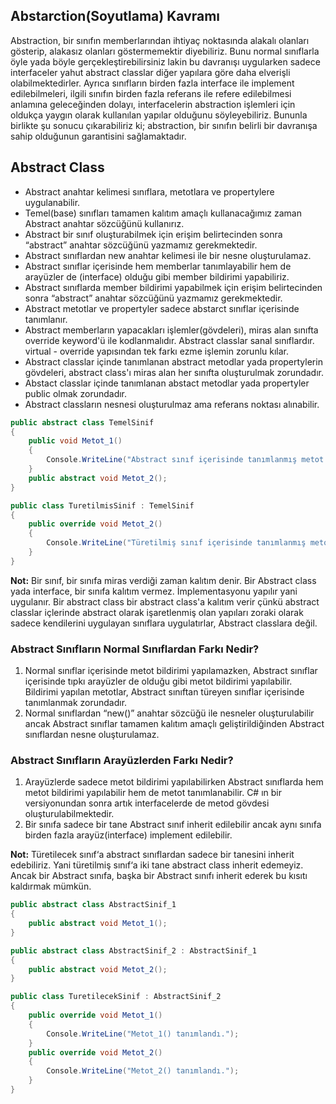 
## Abstarction(Soyutlama) Kavramı
Abstraction, bir sınıfın memberlarından ihtiyaç noktasında alakalı olanları gösterip, alakasız olanları göstermemektir diyebiliriz.
Bunu normal sınıflarla öyle yada böyle gerçekleştirebilirsiniz lakin bu davranışı uygularken sadece interfaceler yahut abstract classlar
diğer yapılara göre daha elverişli olabilmektedirler. Ayrıca sınıfların birden fazla interface ile implement edilebilmeleri, ilgili 
sınıfın birden fazla referans ile refere edilebilmesi anlamına geleceğinden dolayı, interfacelerin abstraction işlemleri için
oldukça yaygın olarak kullanılan yapılar olduğunu söyleyebiliriz. Bununla birlikte şu sonucu çıkarabiliriz ki; abstraction, bir
sınıfın belirli bir davranışa sahip olduğunun garantisini sağlamaktadır.

## Abstract Class
* Abstract anahtar kelimesi sınıflara, metotlara ve propertylere uygulanabilir.
* Temel(base) sınıfları tamamen kalıtım amaçlı kullanacağımız zaman Abstract anahtar sözcüğünü kullanırız. 
* Abstract bir sınıf oluşturabilmek için erişim belirtecinden sonra “abstract” anahtar sözcüğünü yazmamız gerekmektedir. 
* Abstract sınıflardan new anahtar kelimesi ile bir nesne oluşturulamaz.
* Abstract sınıflar içerisinde hem memberlar tanımlayabilir hem de arayüzler de (interface) olduğu gibi member bildirimi yapabiliriz.
* Abstract sınıflarda member bildirimi yapabilmek için erişim belirtecinden sonra “abstract” anahtar sözcüğünü yazmamız gerekmektedir.
* Abstract metotlar ve propertyler sadece abstarct sınıflar içerisinde tanımlanır.
* Abstract memberların yapacakları işlemler(gövdeleri), miras alan sınıfta override keyword'ü ile kodlanmalıdır. Abstract classlar sanal sınıflardır.
virtual - override yapısından tek farkı ezme işlemin zorunlu kılar.
* Abstract classlar içinde tanımlanan abstract metodlar yada propertylerin gövdeleri, abstract class'ı miras alan her sınıfta
oluşturulmak zorundadır.
*  Abstact classlar içinde tanımlanan abstact metodlar yada propertyler public olmak zorundadır.
*  Abstract classların nesnesi oluşturulmaz ama referans noktası alınabilir.

```cs
public abstract class TemelSinif
{
    public void Metot_1()
    {
        Console.WriteLine("Abstract sınıf içerisinde tanımlanmış metot.");
    }
    public abstract void Metot_2();
}

public class TuretilmisSinif : TemelSinif
{
    public override void Metot_2()
    {
        Console.WriteLine("Türetilmiş sınıf içerisinde tanımlanmış metot.");
    }
}
```

**Not:** Bir sınıf, bir sınıfa miras verdiği zaman kalıtım denir. Bir Abstract class yada interface, bir sınıfa kalıtım vermez. İmplementasyonu
yapılır yani uygulanır. Bir abstract class bir abstract class'a kalıtım verir çünkü abstract classlar içlerinde abstract olarak işaretlenmiş olan
yapıları zoraki olarak sadece kendilerini uygulayan sınıflara uygulatırlar, Abstract classlara değil.

### Abstract Sınıfların Normal Sınıflardan Farkı Nedir?
1. Normal sınıflar içerisinde metot bildirimi yapılamazken, Abstract sınıflar içerisinde tıpkı arayüzler de olduğu
gibi metot bildirimi yapılabilir. Bildirimi yapılan metotlar, Abstract sınıftan türeyen sınıflar içerisinde tanımlanmak zorundadır.
2. Normal sınıflardan “new()” anahtar sözcüğü ile nesneler oluşturulabilir ancak Abstract sınıflar tamamen kalıtım amaçlı 
geliştirildiğinden Abstract sınıflardan nesne oluşturulamaz.

### Abstract Sınıfların Arayüzlerden Farkı Nedir?
1. Arayüzlerde sadece metot bildirimi yapılabilirken Abstract sınıflarda hem metot bildirimi yapılabilir hem de 
metot tanımlanabilir. C# ın bir versiyonundan sonra artık interfacelerde de metod gövdesi oluşturulabilmektedir.
2. Bir sınıfa sadece bir tane Abstract sınıf inherit edilebilir ancak aynı sınıfa birden fazla arayüz(interface) 
implement edilebilir.

**Not:** Türetilecek sınıf‘a abstract sınıflardan sadece bir tanesini inherit edebiliriz. Yani türetilmiş sınıf‘a 
iki tane abstract class inherit edemeyiz. Ancak bir Abstract sınıfa, başka bir Abstract sınıfı inherit ederek bu kısıtı kaldırmak mümkün.

```cs
public abstract class AbstractSinif_1
{
    public abstract void Metot_1();
}

public abstract class AbstractSinif_2 : AbstractSinif_1
{
    public abstract void Metot_2();
}

public class TuretilecekSinif : AbstractSinif_2
{
    public override void Metot_1()
    {
        Console.WriteLine("Metot_1() tanımlandı.");
    }
    public override void Metot_2()
    {
        Console.WriteLine("Metot_2() tanımlandı.");
    }
}
```



